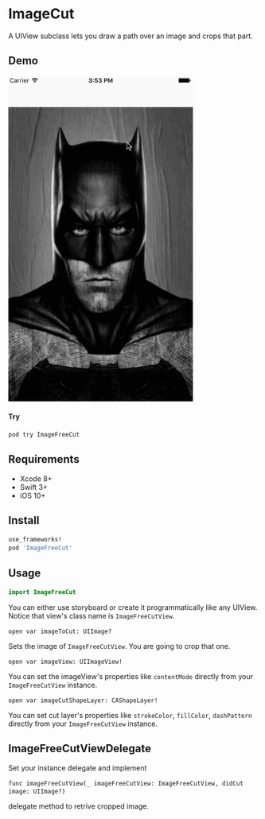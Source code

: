 ImageCut
===

A UIView subclass lets you draw a path over an image and crops that part.

Demo
----

![alt tag](https://github.com/powermobileweb/ImageCut/raw/master/Demo.gif)

#### Try

``` sh
pod try ImageFreeCut
```

Requirements
----

* Xcode 8+
* Swift 3+
* iOS 10+

Install
----

``` ruby
use_frameworks!
pod 'ImageFreeCut'
```

Usage
----

``` swift
import ImageFreeCut
```

You can either use storyboard or create it programmatically like any UIView.  
Notice that view's class name is `ImageFreeCutView`.  

```
open var imageToCut: UIImage?
```
Sets the image of `ImageFreeCutView`. You are going to crop that one.
  
```
open var imageView: UIImageView!
```
You can set the imageView's properties like `contentMode` directly from your `ImageFreeCutView` instance.

```
open var imageCutShapeLayer: CAShapeLayer!
```
You can set cut layer's properties like `strokeColor`, `fillColor`, `dashPattern` directly from your `ImageFreeCutView` instance.
  
ImageFreeCutViewDelegate
----
Set your instance delegate and implement

```
func imageFreeCutView(_ imageFreeCutView: ImageFreeCutView, didCut image: UIImage?)
```

delegate method to retrive cropped image.
